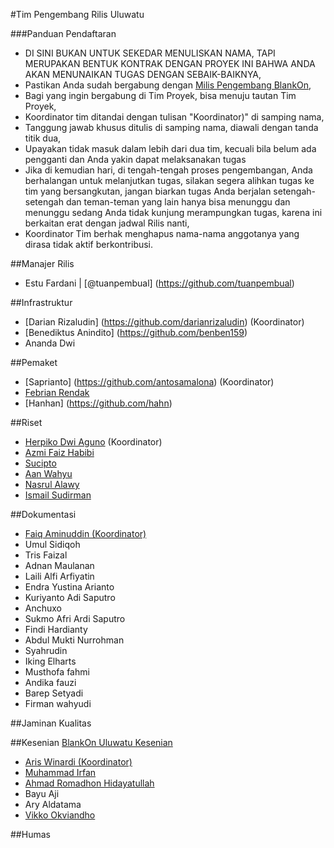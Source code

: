 
#Tim Pengembang Rilis Uluwatu

###Panduan Pendaftaran

- DI SINI BUKAN UNTUK SEKEDAR MENULISKAN NAMA, TAPI MERUPAKAN BENTUK KONTRAK DENGAN PROYEK INI BAHWA ANDA AKAN MENUNAIKAN TUGAS DENGAN SEBAIK-BAIKNYA,
- Pastikan Anda sudah bergabung dengan [Milis Pengembang BlankOn](https://groups.google.com/group/BlankOn-dev),
- Bagi yang ingin bergabung di Tim Proyek, bisa menuju tautan Tim Proyek,
- Koordinator tim ditandai dengan tulisan "Koordinator)" di samping nama,
- Tanggung jawab khusus ditulis di samping nama, diawali dengan tanda titik dua,
- Upayakan tidak masuk dalam lebih dari dua tim, kecuali bila belum ada pengganti dan Anda yakin dapat melaksanakan tugas
- Jika di kemudian hari, di tengah-tengah proses pengembangan, Anda berhalangan untuk melanjutkan tugas, silakan segera alihkan tugas ke tim yang bersangkutan, jangan biarkan tugas Anda berjalan setengah-setengah dan teman-teman yang lain hanya bisa menunggu dan menunggu sedang Anda tidak kunjung merampungkan tugas, karena ini berkaitan erat dengan jadwal Rilis nanti,
- Koordinator Tim berhak menghapus nama-nama anggotanya yang dirasa tidak aktif berkontribusi.

##Manajer Rilis

- Estu Fardani | [@tuanpembual] (https://github.com/tuanpembual)

##Infrastruktur

- [Darian Rizaludin] (https://github.com/darianrizaludin) (Koordinator)
- [Benediktus Anindito] (https://github.com/benben159) 
- Ananda Dwi

##Pemaket
- [Saprianto] (https://github.com/antosamalona) (Koordinator)
- [Febrian Rendak](https://github.com/febrianrendak)
- [Hanhan] (https://github.com/hahn)

##Riset

- [Herpiko Dwi Aguno](https://github.com/herpiko) (Koordinator)
- [Azmi Faiz Habibi](https://github.com/AzmiFaiz)
- [Sucipto](https://github.com/showcheap)
- [Aan Wahyu](https://github.com/aancw)
- [Nasrul Alawy](https://github.com/alawyc32b)
- [Ismail Sudirman](https://github.com/i5um41ru)

##Dokumentasi
- [Faiq Aminuddin (Koordinator)](https://github.com/FaiqAminuddin)
- Umul Sidiqoh
- Tris Faizal
- Adnan Maulanan
- Laili Alfi Arfiyatin
- Endra Yustina Arianto
- Kuriyanto Adi Saputro
- Anchuxo
- Sukmo Afri Ardi Saputro
- Findi Hardianty
- Abdul Mukti Nurrohman
- Syahrudin
- Iking Elharts
- Musthofa fahmi
- Andika fauzi
- Barep Setyadi
- Firman wahyudi

##Jaminan Kualitas

##Kesenian
[BlankOn Uluwatu Kesenian](https://github.com/blankon/blankon-uluwatu-kesenian)

- [Aris Winardi (Koordinator)](http://github.com/winardiaris/)
- [Muhammad Irfan](https://github.com/irfanpule)
- [Ahmad Romadhon Hidayatullah](https://github.com/raniaamina)
- Bayu Aji
- Ary Aldatama
- [Vikko Okviandho](https://github.com/belthsazarliem)

##Humas

